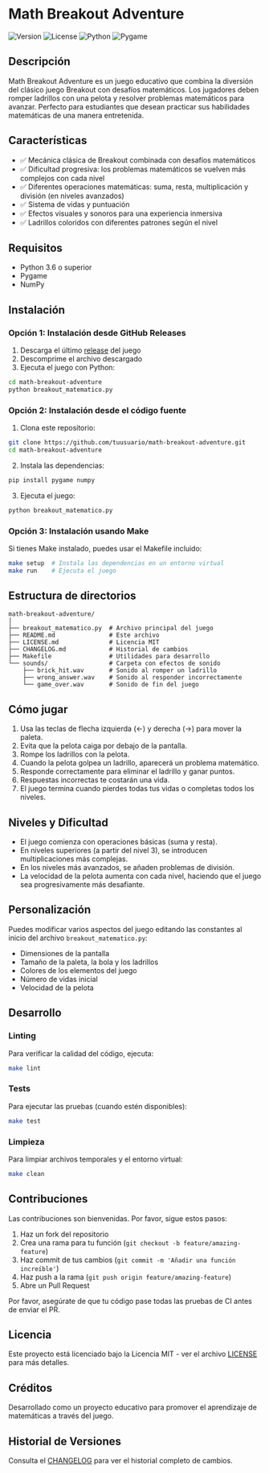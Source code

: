 # Math Breakout Adventure

![Version](https://img.shields.io/badge/version-1.0.0-blue.svg)
![License](https://img.shields.io/badge/license-MIT-green.svg)
![Python](https://img.shields.io/badge/python-3.6%2B-yellow.svg)
![Pygame](https://img.shields.io/badge/pygame-required-red.svg)

## Descripción

Math Breakout Adventure es un juego educativo que combina la diversión del clásico juego Breakout con desafíos matemáticos. Los jugadores deben romper ladrillos con una pelota y resolver problemas matemáticos para avanzar. Perfecto para estudiantes que desean practicar sus habilidades matemáticas de una manera entretenida.


## Características

- ✅ Mecánica clásica de Breakout combinada con desafíos matemáticos
- ✅ Dificultad progresiva: los problemas matemáticos se vuelven más complejos con cada nivel
- ✅ Diferentes operaciones matemáticas: suma, resta, multiplicación y división (en niveles avanzados)
- ✅ Sistema de vidas y puntuación
- ✅ Efectos visuales y sonoros para una experiencia inmersiva
- ✅ Ladrillos coloridos con diferentes patrones según el nivel

## Requisitos

- Python 3.6 o superior
- Pygame
- NumPy

## Instalación

### Opción 1: Instalación desde GitHub Releases

1. Descarga el último [release](https://github.com/tuusuario/math-breakout-adventure/releases) del juego
2. Descomprime el archivo descargado
3. Ejecuta el juego con Python:
```bash
cd math-breakout-adventure
python breakout_matematico.py
```

### Opción 2: Instalación desde el código fuente

1. Clona este repositorio:
```bash
git clone https://github.com/tuusuario/math-breakout-adventure.git
cd math-breakout-adventure
```

2. Instala las dependencias:
```bash
pip install pygame numpy
```

3. Ejecuta el juego:
```bash
python breakout_matematico.py
```

### Opción 3: Instalación usando Make

Si tienes Make instalado, puedes usar el Makefile incluido:

```bash
make setup  # Instala las dependencias en un entorno virtual
make run    # Ejecuta el juego
```

## Estructura de directorios

```
math-breakout-adventure/
│
├── breakout_matematico.py  # Archivo principal del juego
├── README.md               # Este archivo
├── LICENSE.md              # Licencia MIT
├── CHANGELOG.md            # Historial de cambios
├── Makefile                # Utilidades para desarrollo
└── sounds/                 # Carpeta con efectos de sonido
    ├── brick_hit.wav       # Sonido al romper un ladrillo
    ├── wrong_answer.wav    # Sonido al responder incorrectamente
    └── game_over.wav       # Sonido de fin del juego
```

## Cómo jugar

1. Usa las teclas de flecha izquierda (←) y derecha (→) para mover la paleta.
2. Evita que la pelota caiga por debajo de la pantalla.
3. Rompe los ladrillos con la pelota.
4. Cuando la pelota golpea un ladrillo, aparecerá un problema matemático.
5. Responde correctamente para eliminar el ladrillo y ganar puntos.
6. Respuestas incorrectas te costarán una vida.
7. El juego termina cuando pierdes todas tus vidas o completas todos los niveles.

## Niveles y Dificultad

- El juego comienza con operaciones básicas (suma y resta).
- En niveles superiores (a partir del nivel 3), se introducen multiplicaciones más complejas.
- En los niveles más avanzados, se añaden problemas de división.
- La velocidad de la pelota aumenta con cada nivel, haciendo que el juego sea progresivamente más desafiante.

## Personalización

Puedes modificar varios aspectos del juego editando las constantes al inicio del archivo `breakout_matematico.py`:

- Dimensiones de la pantalla
- Tamaño de la paleta, la bola y los ladrillos
- Colores de los elementos del juego
- Número de vidas inicial
- Velocidad de la pelota

## Desarrollo

### Linting

Para verificar la calidad del código, ejecuta:

```bash
make lint
```

### Tests

Para ejecutar las pruebas (cuando estén disponibles):

```bash
make test
```

### Limpieza

Para limpiar archivos temporales y el entorno virtual:

```bash
make clean
```

## Contribuciones

Las contribuciones son bienvenidas. Por favor, sigue estos pasos:

1. Haz un fork del repositorio
2. Crea una rama para tu función (`git checkout -b feature/amazing-feature`)
3. Haz commit de tus cambios (`git commit -m 'Añadir una función increíble'`)
4. Haz push a la rama (`git push origin feature/amazing-feature`)
5. Abre un Pull Request

Por favor, asegúrate de que tu código pase todas las pruebas de CI antes de enviar el PR.

## Licencia

Este proyecto está licenciado bajo la Licencia MIT - ver el archivo [LICENSE](LICENSE.md) para más detalles.

## Créditos

Desarrollado como un proyecto educativo para promover el aprendizaje de matemáticas a través del juego.

## Historial de Versiones

Consulta el [CHANGELOG](CHANGELOG.md) para ver el historial completo de cambios.
